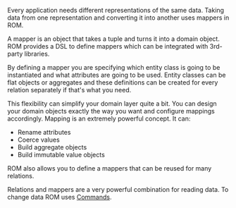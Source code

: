 Every application needs different representations of the same data. Taking
data from one representation and converting it into another uses mappers
in ROM.

A mapper is an object that takes a tuple and turns it into a domain object.
ROM provides a DSL to define mappers which can be integrated with 3rd-party
libraries.

By defining a mapper you are specifying which entity class is going to be
instantiated and what attributes are going to be used. Entity classes can be
flat objects or aggregates and these definitions can be created for every
relation separately if that's what you need.

This flexibility can simplify your domain layer quite a bit. You can design
your domain objects exactly the way you want and configure mappings
accordingly. Mapping is an extremely powerful concept. It can:

* Rename attributes
* Coerce values
* Build aggregate objects
* Build immutable value objects

ROM also allows you to define a mappers that can be reused for many relations.

Relations and mappers are a very powerful combination for reading data. To
change data ROM uses [Commands](/introduction/commands).
